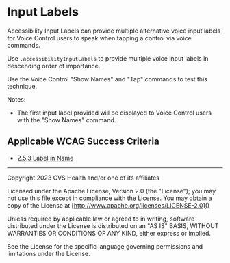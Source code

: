 # Input Labels

Accessibility Input Labels can provide multiple alternative voice input labels for Voice Control users to speak when tapping a control via voice commands. 

Use `.accessibilityInputLabels` to provide multiple voice input labels in descending order of importance. 


Use the Voice Control "Show Names" and "Tap" commands to test this technique.

Notes:

- The first input label provided will be displayed to Voice Control users with the "Show Names" command. 

## Applicable WCAG Success Criteria
- [2.5.3 Label in Name](https://www.w3.org/WAI/WCAG22/Understanding/label-in-name)

----

Copyright 2023 CVS Health and/or one of its affiliates

Licensed under the Apache License, Version 2.0 (the "License");
you may not use this file except in compliance with the License.
You may obtain a copy of the License at
[http://www.apache.org/licenses/LICENSE-2.0]()

Unless required by applicable law or agreed to in writing, software
distributed under the License is distributed on an "AS IS" BASIS,
WITHOUT WARRANTIES OR CONDITIONS OF ANY KIND, either express or implied.

See the License for the specific language governing permissions and
limitations under the License.
